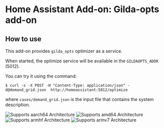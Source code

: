 # Home Assistant Add-on: Gilda-opts add-on

## How to use

This add-on provides `gilda_opts` optimizer as a service.

When started, the optimize service will be available in the `GILDAOPTS_ADDR` (5012).

You can try it using the command:

```console
$ curl -s -X POST -H "Content-Type: application/json" -d@demand_grid.json  http://homeassistant:5012/optimize
```

where `cases/demand_grid.json` is the input file that contains the system description.



![Supports aarch64 Architecture][aarch64-shield]
![Supports amd64 Architecture][amd64-shield]
![Supports armhf Architecture][armhf-shield]
![Supports armv7 Architecture][armv7-shield]

[aarch64-shield]: https://img.shields.io/badge/aarch64-yes-green.svg
[amd64-shield]: https://img.shields.io/badge/amd64-yes-green.svg
[armhf-shield]: https://img.shields.io/badge/armhf-yes-green.svg
[armv7-shield]: https://img.shields.io/badge/armv7-yes-green.svg
